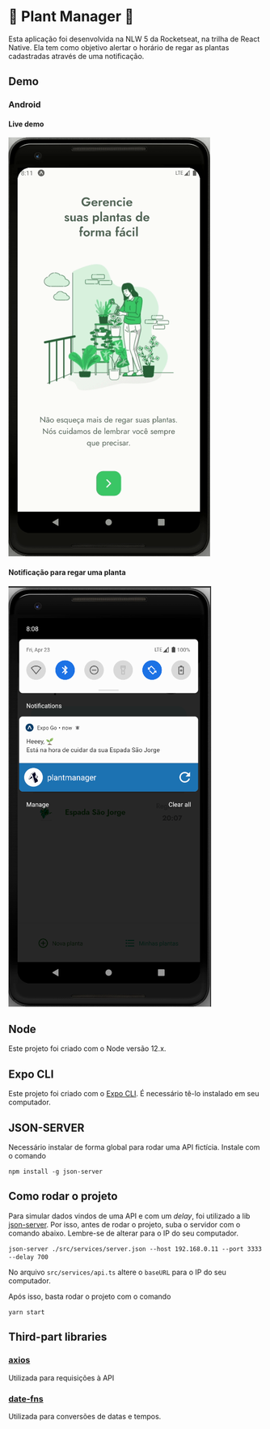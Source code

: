 ﻿# 🌱 Plant Manager 🌱

Esta aplicação foi desenvolvida na NLW 5 da Rocketseat, na trilha de React Native.
Ela tem como objetivo alertar o horário de regar as plantas cadastradas através de uma notificação.

## Demo

### Android
#### Live demo
![](.github/live-demo-android.gif)

#### Notificação para regar uma planta
![](.github/screenshot-notification-android.png)

## Node
Este projeto foi criado com o Node versão 12.x.

## Expo CLI
Este projeto foi criado com o [Expo CLI](https://expo.io/). É necessário tê-lo instalado em seu computador.

## JSON-SERVER
Necessário instalar de forma global para rodar uma API fictícia.
Instale com o comando
```
npm install -g json-server
```

## Como rodar o projeto

Para simular dados vindos de uma API e com um *delay*, foi utilizado a lib [json-server](https://github.com/typicode/json-server).
Por isso, antes de rodar o projeto, suba o servidor com o comando abaixo.
Lembre-se de alterar para o IP do seu computador.
```
json-server ./src/services/server.json --host 192.168.0.11 --port 3333 --delay 700
```

No arquivo `src/services/api.ts` altere o `baseURL` para o IP do seu computador.

Após isso, basta rodar o projeto com o comando
```
yarn start
```

## Third-part libraries

### [axios](https://github.com/axios/axios)
Utilizada para requisições à API

### [date-fns](https://date-fns.org/)
Utilizada para conversões de datas e tempos.


